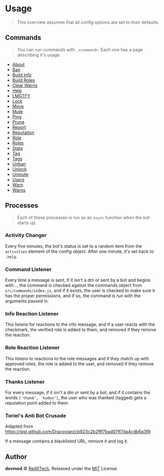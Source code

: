 # Usage
> This overview assumes that all config options are set to their defaults.

## Commands
> You can run commands with `.<command>`. Each one has a page describing it's usage.
- [About](./about.md)
- [Ban](./ban.md)
- [Build Info](./buildinfo.md)
- [Build Roles](./buildroles.md)
- [Clear Warns](./clearwarns.md)
- [Help](./help.md)
- [LMGTFY](./lmgtfy.md)
- [Lock](./lock.md)
- [Move](./move.md)
- [Mute](./mute.md)
- [Ping](./ping.md)
- [Prune](./prune.md)
- [Report](./report.md)
- [Reputation](./reputation.md)
- [Role](./role.md)
- [Roles](./roles.md)
- [Stats](./stats.md)
- [Tag](./tag.md)
- [Tags](./tags.md)
- [Unban](./unban.md)
- [Unlock](./unlock.md)
- [Unmute](./unmute.md)
- [Users](./users.md)
- [Warn](./warn.md)
- [Warns](./warns.md)

## Processes
> Each of these processes is run as an `async` function when the bot starts up.

### Activity Changer
Every five minutes, the bot's status is set to a random item from the `activities`
element of the config object. After one minute, it's set back to `.help`.

### Command Listener
Every time a message is sent, if it isn't a dm or sent by a bot and begins with `.`,
the command is checked against the commands object from `src/commands/index.js`, and
if it exists, the user is checked to make sure it has the proper permissions, and if
so, the command is run with the arguments passed in.

### Info Reaction Listener
This listens for reactions to the info message, and if a user reacts with the checkmark,
the verified role is added to them, and removed if they remove the reaction.

### Role Reaction Listener
This listens to reactions to the role messages and if they match up with approved roles,
the role is added to the user, and removed if they remove the reaction.

### Thanks Listener
For every message, if it isn't a dm or sent by a bot, and if it contains the words `['thank', 'kudos']`,
the user who was thanked (tagged) gets a reputation point added to them.

### Toriel's Anti Bot Crusade
Adapted from https://gist.github.com/Dracovian/cb923c2b2fff7bad07ff7da4cdb6a3f8

If a message contains a blacklisted URL, remove it and log it.

## Author
**devmod** © [RedXTech](https://github.com/redxtech), Released under the [MIT](../LICENSE.md) License.
